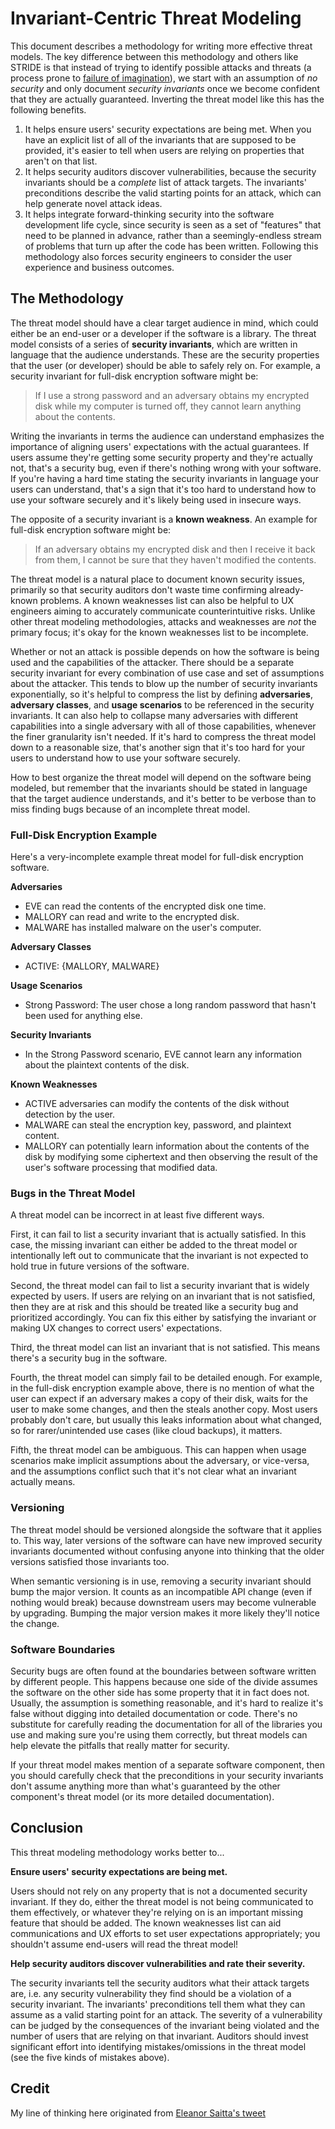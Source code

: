 Invariant-Centric Threat Modeling
==================================

This document describes a methodology for writing more effective threat models. The key
difference between this methodology and others like STRIDE is
that instead of trying to identify possible attacks and threats (a process prone
to [failure of
imagination](https://en.wikipedia.org/wiki/Failure_of_imagination)), we start
with an assumption of *no security* and only document *security invariants* once
we become confident that they are actually guaranteed. Inverting the threat model
like this has the following benefits.

1. It helps ensure users' security expectations are being met. When you have an
   explicit list of all of the invariants that are supposed to be provided, it's
   easier to tell when users are relying on properties that aren't on that list.
2. It helps security auditors discover vulnerabilities, because the security
   invariants should be a *complete* list of attack targets. The invariants'
   preconditions describe the valid starting points for an attack, which can
   help generate novel attack ideas.
3. It helps integrate forward-thinking security into the software development
   life cycle, since security is seen as a set of "features" that need to be
   planned in advance, rather than a seemingly-endless stream of problems that
   turn up after the code has been written. Following this methodology also
   forces security engineers to consider the user experience and business
   outcomes.

## The Methodology

The threat model should have a clear target audience in mind, which could either
be an end-user or a developer if the software is a library. The threat model
consists of a series of **security invariants**, which are written in language
that the audience understands. These are the security properties that the user
(or developer) should be able to safely rely on. For example, a security
invariant for full-disk encryption software might be:

> If I use a strong password and an adversary obtains my encrypted disk while
> my computer is turned off, they cannot learn anything about the contents.

Writing the invariants in terms the audience can understand emphasizes the
importance of aligning users' expectations with the actual guarantees. If users
assume they're getting some security property and they're actually not, that's
a security bug, even if there's nothing wrong with your software. If you're
having a hard time stating the security invariants in language your users can
understand, that's a sign that it's too hard to understand how to use your
software securely and it's likely being used in insecure ways.

The opposite of a security invariant is a **known weakness**. An example for
full-disk encryption software might be:

> If an adversary obtains my encrypted disk and then I receive it back from
> them, I cannot be sure that they haven't modified the contents.

The threat model is a natural place to document known security issues, primarily
so that security auditors don't waste time confirming already-known problems.
A known weaknesses list can also be helpful to UX engineers aiming to accurately
communicate counterintuitive risks. Unlike other threat modeling methodologies,
attacks and weaknesses are *not* the primary focus; it's okay for the known
weaknesses list to be incomplete.

Whether or not an attack is possible depends on how the software is being used
and the capabilities of the attacker. There should be a separate security
invariant for every combination of use case and set of assumptions about the
attacker. This tends to blow up the number of security invariants exponentially,
so it's helpful to compress the list by defining **adversaries**, **adversary
classes**, and **usage scenarios** to be referenced in the security invariants.
It can also help to collapse many adversaries with different capabilities into
a single adversary with all of those capabilities, whenever the finer
granularity isn't needed. If it's hard to compress the threat model down to
a reasonable size, that's another sign that it's too hard for your users to
understand how to use your software securely.

How to best organize the threat model will depend on the software being modeled,
but remember that the invariants should be stated in language that the target
audience understands, and it's better to be verbose than to miss finding bugs
because of an incomplete threat model.


### Full-Disk Encryption Example

Here's a very-incomplete example threat model for full-disk encryption software.

**Adversaries**
- EVE can read the contents of the encrypted disk one time.
- MALLORY can read and write to the encrypted disk.
- MALWARE has installed malware on the user's computer.

**Adversary Classes**
- ACTIVE: {MALLORY, MALWARE}

**Usage Scenarios**

- Strong Password: The user chose a long random password that hasn't been used
  for anything else.

**Security Invariants**

- In the Strong Password scenario, EVE cannot learn any information about the
  plaintext contents of the disk.

**Known Weaknesses**

- ACTIVE adversaries can modify the contents of the disk without detection by
  the user.
- MALWARE can steal the encryption key, password, and plaintext content.
- MALLORY can potentially learn information about the contents of the disk by
  modifying some ciphertext and then observing the result of the user's software
  processing that modified data.

### Bugs in the Threat Model

A threat model can be incorrect in at least five different ways.

First, it can fail to list a security invariant that is actually satisfied. In
this case, the missing invariant can either be added to the threat model or
intentionally left out to communicate that the invariant is not expected to hold
true in future versions of the software.

Second, the threat model can fail to list a security invariant that is widely
expected by users. If users are relying on an invariant that is not satisfied,
then they are at risk and this should be treated like a security bug and
prioritized accordingly. You can fix this either by satisfying the invariant or
making UX changes to correct users' expectations.

Third, the threat model can list an invariant that is not satisfied. This means
there's a security bug in the software.

Fourth, the threat model can simply fail to be detailed enough. For example, in
the full-disk encryption example above, there is no mention of what the
user can expect if an adversary makes a copy of their disk, waits for the user
to make some changes, and then the steals another copy. Most users probably
don't care, but usually this leaks information about what changed, so for
rarer/unintended use cases (like cloud backups), it matters.

Fifth, the threat model can be ambiguous. This can happen when usage scenarios
make implicit assumptions about the adversary, or vice-versa, and the
assumptions conflict such that it's not clear what an invariant actually means.

### Versioning

The threat model should be versioned alongside the software that it applies to.
This way, later versions of the software can have new improved security
invariants documented without confusing anyone into thinking that the older
versions satisfied those invariants too.

When semantic versioning is in use, removing a security invariant should bump
the major version. It counts as an incompatible API change (even if nothing
would break) because downstream users may become vulnerable by upgrading.
Bumping the major version makes it more likely they'll notice the change.

### Software Boundaries

Security bugs are often found at the boundaries between software written by
different people. This happens because one side of the divide assumes the
software on the other side has some property that it in fact does not. Usually,
the assumption is something reasonable, and it's hard to realize it's false
without digging into detailed documentation or code. There's no substitute for
carefully reading the documentation for all of the libraries you use and making
sure you're using them correctly, but threat models can help elevate the
pitfalls that really matter for security.

If your threat model makes mention of a separate software component, then you
should carefully check that the preconditions in your security invariants don't
assume anything more than what's guaranteed by the other component's threat
model (or its more detailed documentation).

## Conclusion

This threat modeling methodology works better to...

**Ensure users' security expectations are being met.**

Users should not rely on any property that is not a documented security
invariant. If they do, either the threat model is not being communicated to them
effectively, or whatever they're relying on is an important missing feature that
should be added. The known weaknesses list can aid communications and UX efforts
to set user expectations appropriately; you shouldn't assume end-users will read
the threat model!

**Help security auditors discover vulnerabilities and rate their severity.**

The security invariants tell the security auditors what their attack targets are,
i.e. any security vulnerability they find should be a violation of a security
invariant. The invariants' preconditions tell them what they can assume as
a valid starting point for an attack. The severity of a vulnerability can be
judged by the consequences of the invariant being violated and the number of
users that are relying on that invariant. Auditors should invest significant
effort into identifying mistakes/omissions in the threat model (see the five
kinds of mistakes above).

## Credit

My line of thinking here originated from [Eleanor Saitta's tweet](https://twitter.com/Dymaxion/status/1151214240658837506)
